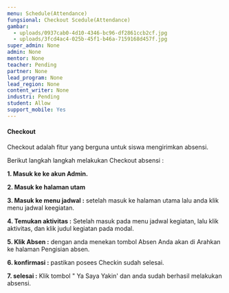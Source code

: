```yaml
---
menu: Schedule(Attendance)
fungsional: Checkout Scedule(Attendance)
gambar:
  - uploads/0937cab0-4d10-4346-bc96-df2861ccb2cf.jpg
  - uploads/3fcd4ac4-025b-45f1-b46a-7159168d457f.jpg
super_admin: None
admin: None
mentor: None
teacher: Pending
partner: None
lead_program: None
lead_region: None
content_writer: None
industri: Pending
student: Allow
support_mobile: Yes
---
```

#### C﻿heckout

C﻿heckout adalah fitur yang berguna untuk  siswa mengirimkan absensi.

B﻿erikut langkah langkah melakukan C﻿heckout absensi :

**1﻿. Masuk ke ke akun Admin.**

**2﻿. Masuk ke halaman utam**

**3﻿. Masuk ke menu jadwal :** setelah masuk ke halaman utama lalu anda klik menu jadwal keegiatan.

**4﻿. Temukan aktivitas :** Setelah masuk pada menu jadwal kegiatan, lalu klik  aktivitas, dan klik judul kegiatan pada modal.

**5﻿. Klik Absen :** dengan anda menekan tombol Absen Anda akan di Arahkan ke halaman Pengisian absen.

**6﻿. konfirmasi :** pastikan posees Checkin sudah selesai.

**7﻿. selesai :** Klik tombol " Ya Saya Yakin' dan anda sudah berhasil melakukan absensi.